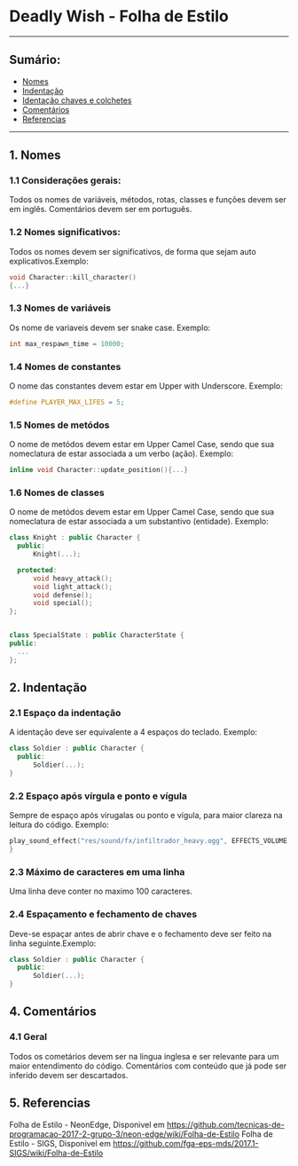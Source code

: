 # Deadly Wish - Folha de Estilo
---
## Sumário:
  * [Nomes](#nomes)
  * [Indentação](#indentacao)
  * [Identação chaves e colchetes](#identação)
  * [Comentários](#comentarios)
  * [Referencias](#referencias)
---
## 1. Nomes<a name="nomes"></a>
### 1.1 Considerações gerais:  
Todos os nomes de variáveis, métodos, rotas, classes e funções devem ser em inglês. Comentários devem ser em português.
### 1.2 Nomes significativos:
Todos os nomes devem ser significativos, de forma que sejam auto explicativos.Exemplo:
```cpp
void Character::kill_character()
{...}
```
### 1.3 Nomes de variáveis
Os nome de variaveis devem ser snake case. Exemplo:
```cpp
int max_respawn_time = 10000;
```
### 1.4 Nomes de constantes
O nome das constantes devem estar em Upper with Underscore. Exemplo:
```cpp
#define PLAYER_MAX_LIFES = 5;
```
### 1.5 Nomes de metódos
O nome de metódos devem estar em Upper Camel Case, sendo que sua nomeclatura de estar associada a um verbo (ação). Exemplo:
```cpp
inline void Character::update_position(){...}
```
### 1.6 Nomes de classes
O nome de metódos devem estar em Upper Camel Case, sendo que sua nomeclatura de estar associada a um substantivo (entidade). Exemplo:
```cpp
class Knight : public Character {
  public:
      Knight(...);

  protected:
      void heavy_attack();
      void light_attack();
      void defense();
      void special();
};


class SpecialState : public CharacterState {
public:
  ...
};
```

## 2. Indentação<a name="indentacao"></a>
### 2.1 Espaço da indentação
A identação deve ser equivalente a 4 espaços do teclado. Exemplo:
```cpp
class Soldier : public Character {
  public:
      Soldier(...);
}
```
### 2.2 Espaço após vírgula e ponto e vígula
Sempre de espaço após virugalas ou ponto e vígula, para maior clareza na leitura do código. Exemplo:
```cpp
play_sound_effect("res/sound/fx/infiltrador_heavy.ogg", EFFECTS_VOLUME, 0);
}
```
### 2.3 Máximo de caracteres em uma linha
Uma linha deve conter no maximo 100 caracteres.

### 2.4 Espaçamento e fechamento de chaves
Deve-se espaçar antes de abrir chave e o fechamento deve ser feito na linha seguinte.Exemplo:
```cpp
class Soldier : public Character {
  public:
      Soldier(...);
}
```


## 4. Comentários<a name="comentarios"></a>

### 4.1 Geral
Todos os cometários devem ser na lingua inglesa e ser relevante para um maior entendimento do código. Comentários com conteúdo que já pode ser inferido devem ser descartados.


## 5. Referencias<a name="referencias"></a>
Folha de Estilo - NeonEdge, Disponivel em  https://github.com/tecnicas-de-programacao-2017-2-grupo-3/neon-edge/wiki/Folha-de-Estilo
Folha de Estilo - SIGS, Disponivel em https://github.com/fga-eps-mds/2017.1-SIGS/wiki/Folha-de-Estilo
